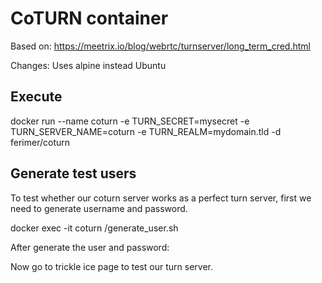 # CoTURN container

Based on: https://meetrix.io/blog/webrtc/turnserver/long_term_cred.html

Changes: Uses alpine instead Ubuntu

## Execute

docker run --name coturn -e TURN_SECRET=mysecret -e TURN_SERVER_NAME=coturn -e TURN_REALM=mydomain.tld -d ferimer/coturn

## Generate test users

To test whether our coturn server works as a perfect turn server, first we need to generate username and password.

docker exec -it coturn /generate_user.sh

After generate the user and password:

Now go to trickle ice page to test our turn server.

